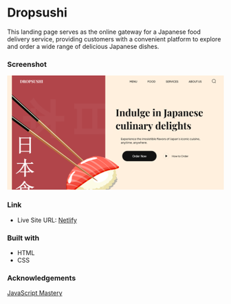 # Dropsushi

This landing page serves as the online gateway for a Japanese food delivery service, providing customers with a convenient platform to explore and order a wide range of delicious Japanese dishes.

### Screenshot

![](public/screenshot.png)

### Link

- Live Site URL: [Netlify](https://dropsushi.netlify.app)

### Built with

- HTML
- CSS

### Acknowledgements

[JavaScript Mastery](https://www.youtube.com/@javascriptmastery)
